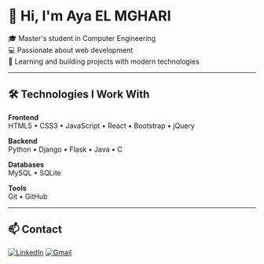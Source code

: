 # 👋 Hi, I'm Aya EL MGHARI  

🎓 Master's student in Computer Engineering  
💻 Passionate about web development  
🌱 Learning and building projects with modern technologies  

---

## 🛠️ Technologies I Work With

**Frontend**  
HTML5 • CSS3 • JavaScript • React • Bootstrap • jQuery

**Backend**  
Python • Django • Flask • Java • C

**Databases**  
MySQL • SQLite

**Tools**  
Git • GitHub

---

## 📫 Contact

[![LinkedIn](https://img.shields.io/badge/LinkedIn-0A66C2?style=for-the-badge&logo=linkedin&logoColor=white)](https://www.linkedin.com/in/aya-el-mghari-b10b07337)
[![Gmail](https://img.shields.io/badge/Gmail-D14836?style=for-the-badge&logo=gmail&logoColor=white)](mailto:ayamgharii@gmail.com)
